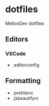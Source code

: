 # dotfiles
MellonDev dotfiles

## Editors
### VSCode
 - .editorconfig

## Formatting
 - .prettierrc
 - .jsbeautifyrc
